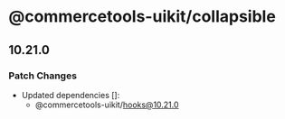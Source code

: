 # @commercetools-uikit/collapsible

## 10.21.0

### Patch Changes

- Updated dependencies []:
  - @commercetools-uikit/hooks@10.21.0
